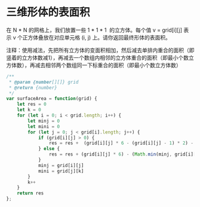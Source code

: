 # 三维形体的表面积

在 N * N 的网格上，我们放置一些 1 * 1 * 1  的立方体。每个值 v = grid[i][j] 表示 v 个正方体叠放在对应单元格 (i, j) 上。请你返回最终形体的表面积。

注释：使用减法，先把所有立方体的变面积相加，然后减去单排内重合的面积（即竖着的立方体数减1），再减去一个数组内相邻的立方体重合的面积（即最小个数立方体数），再减去相邻两个数组同一下标重合的面积（即最小个数立方体数）
```javascript
/**
 * @param {number[][]} grid
 * @return {number}
 */
var surfaceArea = function(grid) {
    let res = 0
    let k = 0
    for (let i = 0; i < grid.length; i++) {
        let minj = 0
        let mini = 0
        for (let j = 0; j < grid[i].length; j++) {
            if (grid[i][j] > 0) {
                res = res +  (grid[i][j] * 6 - (grid[i][j] - 1) * 2) - (Math.min(minj, grid[i][j]) * 2) - (Math.min(mini, grid[j][k]) * 2)
            } else {
                res = res + (grid[i][j] * 6) - (Math.min(minj, grid[i][j]) * 2) - (Math.min(mini, grid[j][k]) * 2)
            }
            minj = grid[i][j]
            mini = grid[j][k]
        }
        k++
    }
    return res
};
```
